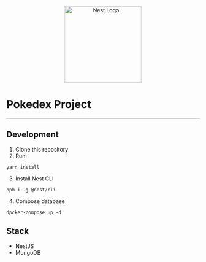 <p align="center">
  <a href="https://nestjs.com/" target="blank"><img src="https://nestjs.com/img/logo-small.svg" width="200" alt="Nest Logo" /></a>
</p>

# Pokedex Project
<hr>

## Development
1. Clone this repository
2. Run:
```
yarn install
```
3. Install Nest CLI
```
npm i -g @nest/cli
```
4. Compose database
```
dpcker-compose up -d
```

## Stack
* NestJS
* MongoDB